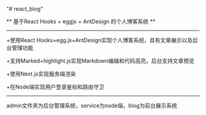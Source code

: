 "# react_blog" 

** 基于React Hooks + eggjs + AntDesign 的个人博客系统 **

****

+使用React Hooks+egg.js+AntDesign实现个人博客系统，具有文章展示以及后台管理功能

+支持Marked+highlight.js实现Markdown编辑和代码高亮，后台支持文章预览

+使用Next.js实现服务端渲染

+在Node端实现用户登录鉴权和路由守卫

****

admin文件夹为后台管理系统，service为node端，blog为前台展示系统
